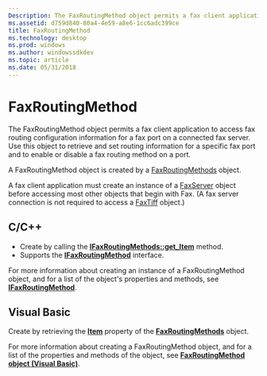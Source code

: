 ```yaml
---
Description: The FaxRoutingMethod object permits a fax client application to access fax routing configuration information for a fax port on a connected fax server.
ms.assetid: d759d840-80a4-4e59-a8e6-1cc6adc399ce
title: FaxRoutingMethod
ms.technology: desktop
ms.prod: windows
ms.author: windowssdkdev
ms.topic: article
ms.date: 05/31/2018
---
```


# FaxRoutingMethod

The FaxRoutingMethod object permits a fax client application to access fax routing configuration information for a fax port on a connected fax server. Use this object to retrieve and set routing information for a specific fax port and to enable or disable a fax routing method on a port.

A FaxRoutingMethod object is created by a [FaxRoutingMethods](-mfax-faxroutingmethods.md) object.

A fax client application must create an instance of a [FaxServer](-mfax-faxserver-client.md) object before accessing most other objects that begin with Fax. (A fax server connection is not required to access a [FaxTiff](-mfax-faxtiff.md) object.)

## C/C++

-   Create by calling the [**IFaxRoutingMethods::get\_Item**](/previous-versions/windows/desktop/api/Faxcom/nf-faxcom-ifaxroutingmethods-get_item) method.
-   Supports the [**IFaxRoutingMethod**](/previous-versions/windows/desktop/api/Faxcom/nn-faxcom-ifaxroutingmethod) interface.

For more information about creating an instance of a FaxRoutingMethod object, and for a list of the object's properties and methods, see [**IFaxRoutingMethod**](/previous-versions/windows/desktop/api/Faxcom/nn-faxcom-ifaxroutingmethod).

## Visual Basic

Create by retrieving the [**Item**](-mfax-faxroutingmethods-object-visual-basic-.md) property of the [**FaxRoutingMethods**](-mfax-faxroutingmethods-object-visual-basic-.md) object.

For more information about creating a FaxRoutingMethod object, and for a list of the properties and methods of the object, see [**FaxRoutingMethod object (Visual Basic)**](-mfax-faxroutingmethod-object-visual-basic-.md).

 

 



